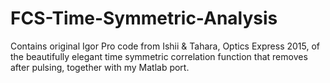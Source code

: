 # FCS-Time-Symmetric-Analysis
Contains original Igor Pro code from Ishii &amp; Tahara, Optics Express 2015, of the beautifully elegant time symmetric correlation function that removes after pulsing, together with my Matlab port.
